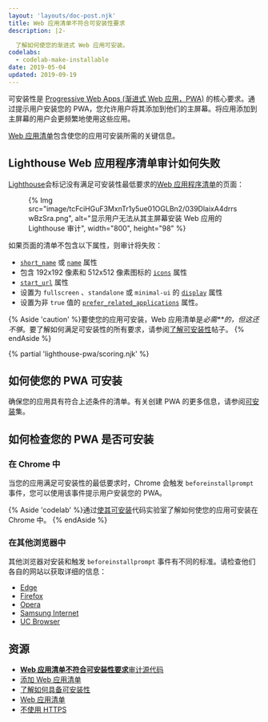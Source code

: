 ```yaml
---
layout: 'layouts/doc-post.njk'
title: Web 应用清单不符合可安装性要求
description: |2-

  了解如何使您的渐进式 Web 应用可安装。
codelabs:
  - codelab-make-installable
date: 2019-05-04
updated: 2019-09-19
---
```


可安装性是 [Progressive Web Apps (渐进式 Web 应用，PWA)](https://web.dev/progressive-web-apps/) 的核心要求。通过提示用户安装您的 PWA，您允许用户将其添加到他们的主屏幕。将应用添加到主屏幕的用户会更频繁地使用这些应用。

[Web 应用清单](https://web.dev/add-manifest/)包含使您的应用可安装所需的关键信息。

## Lighthouse Web 应用程序清单审计如何失败

[Lighthouse](https://developers.google.com/web/tools/lighthouse/)会标记没有满足可安装性最低要求的[Web 应用程序清单](https://web.dev/add-manifest/)的页面：

<figure>{% Img src="image/tcFciHGuF3MxnTr1y5ue01OGLBn2/039DlaixA4drrswBzSra.png", alt="显示用户无法从其主屏幕安装 Web 应用的 Lighthouse 审计", width="800", height="98" %}</figure>

如果页面的清单不包含以下属性，则审计将失败：

- [`short_name`](https://developer.mozilla.org/docs/Web/Manifest/short_name) 或 [`name`](https://developer.mozilla.org/docs/Web/Manifest/name) 属性
- 包含 192x192 像素和 512x512 像素图标的 [`icons`](https://developer.mozilla.org/docs/Web/Manifest/icons) 属性
- [`start_url`](https://developer.mozilla.org/docs/Web/Manifest/start_url) 属性
- 设置为 `fullscreen` 、`standalone` 或 `minimal-ui` 的 [`display`](https://developer.mozilla.org/docs/Web/Manifest/display) 属性
- 设置为非 `true` 值的 [`prefer_related_applications`](https://developers.google.com/web/fundamentals/app-install-banners/native) 属性。

{% Aside 'caution' %}要使您的应用可安装，Web 应用清单是*必需\*\*的，但这还不够*。要了解如何满足可安装性的所有要求，请参阅[了解可安装性](https://web.dev/progressive-web-apps/)帖子。 {% endAside %}

{% partial 'lighthouse-pwa/scoring.njk' %}

## 如何使您的 PWA 可安装

确保您的应用具有符合上述条件的清单。有关创建 PWA 的更多信息，请参阅[可安装](https://web.dev/progressive-web-apps/)集。

## 如何检查您的 PWA 是否可安装

### 在 Chrome 中

当您的应用满足可安装性的最低要求时，Chrome 会触发 `beforeinstallprompt` 事件，您可以使用该事件提示用户安装您的 PWA。

{% Aside 'codelab' %}通过[使其可安装](https://web.dev/codelab-make-installable/)代码实验室了解如何使您的应用可安装在 Chrome 中。 {% endAside %}

### 在其他浏览器中

其他浏览器对安装和触发 `beforeinstallprompt` 事件有不同的标准。请检查他们各自的网站以获取详细的信息：

- [Edge](https://docs.microsoft.com/en-us/microsoft-edge/progressive-web-apps#requirements)
- [Firefox](https://developer.mozilla.org/docs/Web/Progressive_web_apps/Add_to_home_screen#How_do_you_make_an_app_A2HS-ready)
- [Opera](https://dev.opera.com/articles/installable-web-apps/)
- [Samsung Internet](https://hub.samsunginter.net/docs/ambient-badging/)
- [UC Browser](https://plus.ucweb.com/docs/pwa/docs-en/zvrh56)

## 资源

- [**Web 应用清单不符合可安装性要求**审计源代码](https://github.com/GoogleChrome/lighthouse/blob/master/lighthouse-core/audits/installable-manifest.js)
- [添加 Web 应用清单](https://web.dev/add-manifest/)
- [了解如何具备可安装性](https://web.dev/progressive-web-apps/)
- [Web 应用清单](https://developer.mozilla.org/docs/Web/Manifest)
- [不使用 HTTPS](/docs/lighthouse/pwa/is-on-https/)
